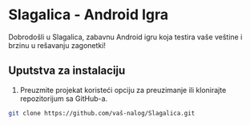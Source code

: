 # Slagalica - Android Igra

Dobrodošli u Slagalica, zabavnu Android igru koja testira vaše veštine i brzinu u rešavanju zagonetki!

## Uputstva za instalaciju

1. Preuzmite projekat koristeći opciju za preuzimanje ili klonirajte repozitorijum sa GitHub-a.

```bash
git clone https://github.com/vaš-nalog/Slagalica.git
```
